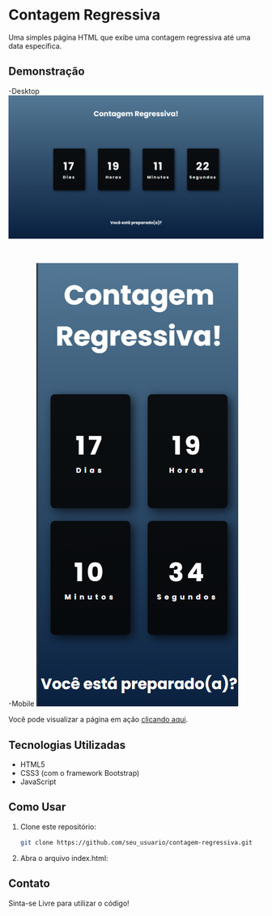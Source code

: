 # Contagem Regressiva

Uma simples página HTML que exibe uma contagem regressiva até uma data específica.

## Demonstração

-Desktop
![Preview da Contagem Regressiva](src/img/preview-desktop.png)

<br>

-Mobile
![Preview da Contagem Regressiva](src/img/preview-mob.png)


Você pode visualizar a página em ação [clicando aqui](https://codeclayton.github.io/Contador-Regressivo/index.html).

## Tecnologias Utilizadas

- HTML5
- CSS3 (com o framework Bootstrap)
- JavaScript

## Como Usar

1. Clone este repositório:
   ```bash
   git clone https://github.com/seu_usuario/contagem-regressiva.git

2. Abra o arquivo index.html:

## Contato

Sinta-se Livre para utilizar o código!